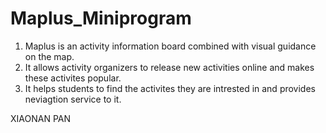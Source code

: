 # Maplus_Miniprogram

1. Maplus is an activity information board combined with visual guidance on the map. 
2. It allows activity organizers to release new activities online and makes these activites popular.
3. It helps students to find the activites they are intrested in and provides neviagtion service to it.

XIAONAN PAN
